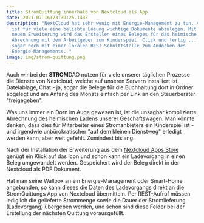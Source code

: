 ```yaml
---
title: StromQuittung innerhalb von Nextcloud als App
date: 2021-07-16T23:39:25.143Z
description: "NextCloud hat sehr wenig mit Energie-Management zu tun. Aber, es
  ist für viele eine beliebte Lösung wichtige Dokumente abzulegen. Mit einer
  neuen Erweiterung wird das Erstellen eines Beleges für das heimische Laden zur
  Abrechnung mit dem Arbeitgeber zum Kinderspiel. Click und fertig ... und das
  sogar noch mit einer lokalen REST Schnittstelle zum Andocken des
  Energie-Managements. "
image: img/strom-quittung.png
---
```

Auch wir bei der **STROM**DAO nutzen für viele unserer täglichen Prozesse die Dienste von Nextcloud, welche auf unseren Servern installiert ist. Dateiablage, Chat - ja, sogar die Belege für die Buchhaltung dort in Ordner abgelegt und am Anfang des Monats einfach per Link an den Steuerberater "freigegeben".

Was uns immer ein Dorn im Auge gewesen ist, ist die unsagbar komplizierte Abrechnung des heimischen Ladens unserer Geschäftswagen. Man könnte denken, dass dies für Mitarbeiter eines Stromanbieters ein Kinderspiel ist - und irgendwie unbürokratischer "auf dem kleinen Dienstweg" erledigt werden kann, aber weit gefehlt. Zumindest bislang. 

Nach der Installation der Erweiterung aus dem [Nextcloud Apps Store](https://apps.nextcloud.com/apps/stromquittung) genügt ein Klick auf das Icon und schon kann ein Ladevorgang in einen Beleg umgewandelt werden. Gespeichert wird der Beleg direkt in der Nextcloud als PDF Dokument. 

Hat man seine Wallbox an ein Energie-Management oder Smart-Home angebunden, so kann dieses die Daten des Ladevorgangs direkt an die StromQuittungs App von Nextcloud übermitteln. Per REST-Aufruf müssen lediglich die gelieferte Strommenge sowie die Dauer der Stromlieferung (Ladevorgang) übergeben werden, und schon sind diese Felder bei der Erstellung der nächsten Quittung vorausgefüllt.